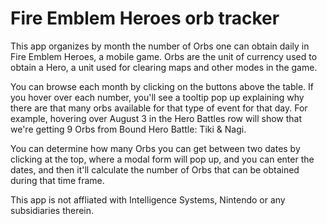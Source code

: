 # Fire Emblem Heroes orb tracker

This app organizes by month the number of Orbs one can obtain daily in Fire Emblem Heroes, a mobile game.  Orbs are the unit of currency used to obtain a Hero, a unit used for clearing maps and other modes in the game.

You can browse each month by clicking on the buttons above the table.  If you hover over each number, you'll see a tooltip pop up explaining why there are that many orbs available for that type of event for that day.  For example, hovering over August 3 in the Hero Battles row will show that we're getting 9 Orbs from Bound Hero Battle: Tiki & Nagi.

You can determine how many Orbs you can get between two dates by clicking at the top, where a modal form will pop up, and you can enter the dates, and then it'll calculate the number of Orbs that can be obtained during that time frame.

This app is not affliated with Intelligence Systems, Nintendo or any subsidiaries therein.